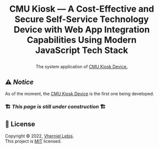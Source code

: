 # <p align="center">CMU Kiosk — A Cost-Effective and Secure Self-Service Technology Device with Web App Integration Capabilities Using Modern JavaScript Tech Stack</p>

<p align="center">The system application of <a href="https://github.com/Vherniel/cmu-kiosk-device">CMU Kiosk Device.</a></p>

## ⚠ _Notice_

As of the moment, the [CMU Kiosk Device](https://github.com/Vherniel/cmu-kiosk-device) is the first one being developed.

### 🏗 _*This page is still under construction*_ 🏗

## 📝 License

Copyright © 2022, [Vherniel Lebis](https://vherniellebis.tech). <br>This project is [MIT](https://github.com/Vherniel/cmu-kiosk-app/LICENSE) licensed.
